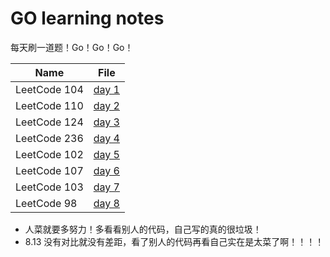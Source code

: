 # GO learning notes

每天刷一道题！Go！Go！Go！

| Name         | File                                       |
| ------------ | ------------------------------------------ |
| LeetCode 104 | [day 1](LeetCode/Binary%20Tree/104/104.go) |
| LeetCode 110 | [day 2](LeetCode/Binary%20Tree/110/110.go) |
| LeetCode 124 | [day 3](LeetCode/Binary%20Tree/124/124.go) |
| LeetCode 236 | [day 4](LeetCode/Binary%20Tree/236/236.go) |
| LeetCode 102 | [day 5](LeetCode/Binary%20Tree/102/102.go) |
| LeetCode 107 | [day 6](LeetCode/Binary%20Tree/107/107.go) |
| LeetCode 103 | [day 7](LeetCode/Binary%20Tree/103/103.go) |
| LeetCode  98 | [day 8](LeetCode/Binary%20Tree/98/98.go)   |
- 人菜就要多努力！多看看别人的代码，自己写的真的很垃圾！
- 8.13 没有对比就没有差距，看了别人的代码再看自己实在是太菜了啊！！！！